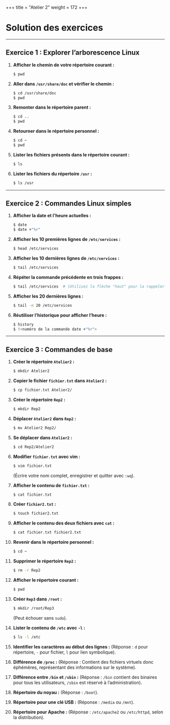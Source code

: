 +++
title = "Atelier 2"
weight = 172
+++

# Solution des exercices

---

## Exercice 1 : Explorer l’arborescence Linux

1. **Afficher le chemin de votre répertoire courant :**
   ```bash
   $ pwd
   ```

2. **Aller dans `/usr/share/doc` et vérifier le chemin :**
   ```bash
   $ cd /usr/share/doc
   $ pwd
   ```

3. **Remonter dans le répertoire parent :**
   ```bash
   $ cd ..
   $ pwd
   ```

4. **Retourner dans le répertoire personnel :**
   ```bash
   $ cd ~
   $ pwd
   ```

5. **Lister les fichiers présents dans le répertoire courant :**
   ```bash
   $ ls
   ```

6. **Lister les fichiers du répertoire `/usr` :**
   ```bash
   $ ls /usr
   ```

---

## Exercice 2 : Commandes Linux simples

1. **Afficher la date et l'heure actuelles :**
   ```bash
   $ date
   $ date +"%r"
   ```

2. **Afficher les 10 premières lignes de `/etc/services` :**
   ```bash
   $ head /etc/services
   ```

3. **Afficher les 10 dernières lignes de `/etc/services` :**
   ```bash
   $ tail /etc/services
   ```

4. **Répéter la commande précédente en trois frappes :**
   ```bash
   $ tail /etc/services  # (Utilisez la flèche "haut" pour la rappeler)
   ```

5. **Afficher les 20 dernières lignes :**
   ```bash
   $ tail -n 20 /etc/services
   ```

6. **Réutiliser l’historique pour afficher l’heure :**
   ```bash
   $ history
   $ !<numéro de la commande date +"%r">
   ```

---

## Exercice 3 : Commandes de base

1. **Créer le répertoire `Atelier2` :**
   ```bash
   $ mkdir Atelier2
   ```

2. **Copier le fichier `fichier.txt` dans `Atelier2` :**
   ```bash
   $ cp fichier.txt Atelier2/
   ```

3. **Créer le répertoire `Rep2` :**
   ```bash
   $ mkdir Rep2
   ```

4. **Déplacer `Atelier2` dans `Rep2` :**
   ```bash
   $ mv Atelier2 Rep2/
   ```

5. **Se déplacer dans `Atelier2` :**
   ```bash
   $ cd Rep2/Atelier2
   ```

6. **Modifier `fichier.txt` avec vim :**
   ```bash
   $ vim fichier.txt
   ```
   (Écrire votre nom complet, enregistrer et quitter avec `:wq`).

7. **Afficher le contenu de `fichier.txt` :**
   ```bash
   $ cat fichier.txt
   ```

8. **Créer `fichier2.txt` :**
   ```bash
   $ touch fichier2.txt
   ```

9. **Afficher le contenu des deux fichiers avec `cat` :**
   ```bash
   $ cat fichier.txt fichier2.txt
   ```

10. **Revenir dans le répertoire personnel :**
    ```bash
    $ cd ~
    ```

11. **Supprimer le répertoire `Rep2` :**
    ```bash
    $ rm -r Rep2
    ```

12. **Afficher le répertoire courant :**
    ```bash
    $ pwd
    ```

13. **Créer `Rep3` dans `/root` :**
    ```bash
    $ mkdir /root/Rep3
    ```
    (Peut échouer sans `sudo`).

14. **Lister le contenu de `/etc` avec `-l` :**
    ```bash
    $ ls -l /etc
    ```

15. **Identifier les caractères au début des lignes :**
    (Réponse : `d` pour répertoire, `-` pour fichier, `l` pour lien symbolique).

16. **Différence de `/proc` :**
    (Réponse : Contient des fichiers virtuels donc éphémères, représentant des informations sur le système).

17. **Différence entre `/bin` et `/sbin` :**
    (Réponse : `/bin` contient des binaires pour tous les utilisateurs, `/sbin` est réservé à l’administration).

18. **Répertoire du noyau :**
    (Réponse : `/boot`).

19. **Répertoire pour une clé USB :**
    (Réponse : `/media` ou `/mnt`).

20. **Répertoire pour Apache :**
    (Réponse : `/etc/apache2` ou `/etc/httpd`, selon la distribution).
